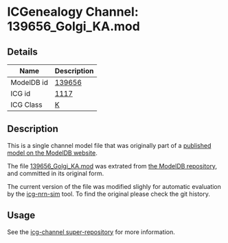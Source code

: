 # ICGenealogy Channel: 139656\_Golgi\_KA.mod

## Details

Name | Description
---- | -----------
ModelDB id | [139656](http://senselab.med.yale.edu/ModelDB/ShowModel.cshtml?model=139656)
ICG id | [1117](http://icg.neurotheory.ox.ac.uk/channels/1/1117)
ICG Class | [K](http://icg.neurotheory.ox.ac.uk/channels/1)

## Description

This is a single channel model file that was originally part of a [published model on the ModelDB website](http://senselab.med.yale.edu/mModelDB/ShowModel.cshtml?model=139656).


The file [139656\_Golgi\_KA.mod](139656_Golgi_KA.mod) was extrated from [the ModelDB repository](http://senselab.med.yale.edu/ModelDB/ShowModel.cshtml?model=139656), and committed in its original form.

The current version of the file was modified slighly for automatic evaluation by the [icg-nrn-sim](https://github.com/icgenealogy/icg-nrn-sim) tool. To find the original please check the git history.


## Usage

See the [icg-channel super-repository](https://github.com/icgenealogy/icg-channels) for more information.